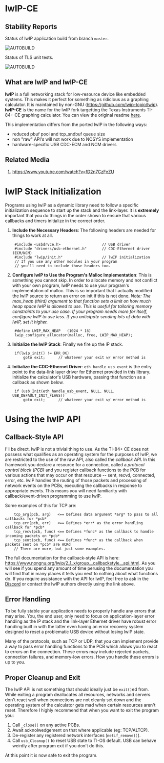 # lwIP-CE #

## Stability Reports ##

Status of lwIP application build from branch `master`.

![AUTOBUILD](https://github.com/cagstech/lwip-ce/actions/workflows/build.yml/badge.svg)

Status of TLS unit tests.

![AUTOBUILD](https://github.com/cagstech/lwip-ce/actions/workflows/tests.yml/badge.svg)

## What are lwIP and lwIP-CE ##

**lwIP** is a full networking stack for low-resource device like embedded systems. This makes it perfect for something as ridiclous as a graphing calculator.
It is maintained by non-GNU (https://github.com/lwip-tcpip/lwip).
**lwIP-CE** is the name for the lwIP fork targetting the Texas Instruments TI-84+ CE graphing calculator.
You can view the original readme [here](./README-ORIG.md).

This implementation differs from the ported lwIP in the following ways:
- reduced pbuf pool and tcp_sndbuf queue size
- non "raw" API's will not work due to NOSYS implementation
- hardware-specific USB CDC-ECM and NCM drivers

## Related Media ##
1. https://www.youtube.com/watch?v=fD2n7CzFeZU


# lwIP Stack Initialization #

Programs using lwIP as a dynamic library need to follow a specific initialization sequence to start up the stack and the link-layer. It is **extremely** important that you do things in the order shown to ensure that various callbacks and timers initialize in the correct order.

1. **Include the Necessary Headers**: The following headers are needed for things to work at all.

        #include <usbdrvce.h>                   // USB driver
        #include "drivers/usb-ethernet.h"       // CDC-Ethernet driver (ECM/NCM)
        #include "lwip/init.h"                  // lwIP initialization
        // If you use any other modules in your program
        // you'll need to include those headers too.
    
2. **Configure lwIP to Use the Program's Malloc Implementation**: This is something you cannot skip. In order to allocate memory and not conflict with your own program, lwIP needs to use your program's implementation of malloc. This is so important that I actually modified the lwIP source to return an error on init if this is not done. *Note: The max_heap (third) argument to that function sets a limit on how much heap space lwIP is allowed to use. This is useful for tailoring memory constraints to your use case. If your program needs more for itself, configure lwIP to use less. If you anticipate sending lots of data with lwIP, set it higher.*

        #define LWIP_MAX_HEAP   (1024 * 16)
        lwip_configure_allocator(malloc, free, LWIP_MAX_HEAP);

3. **Initialize the lwIP Stack**: Finally we fire up the IP stack.

        if(lwip_init() != ERR_OK)
            goto exit;      // whatever your exit w/ error method is
        
4. **Initialize the CDC-Ethernet Driver**: `eth_handle_usb_event` is the entry point to the data-link layer driver for Ethernet provided in this library. Initialize the calculator's USB hardware, passing that function as a callback as shown below.

        if (usb_Init(eth_handle_usb_event, NULL, NULL, USB_DEFAULT_INIT_FLAGS))
            goto exit;      // whatever your exit w/ error method is      

        
# Using the lwIP API # 

## Callback-Style API ##

I'll be direct. lwIP is not a trivial thing to use. As the TI-84+ CE does not possess what qualifies as an operating system for the purposes of lwIP, we are restricted to the use of the raw API, also called the *callback API*. In this framework you declare a resource for a connection, called a *protocol control block (PCB)* and you register callback functions to the PCB for various actions that may occur on that resource -- sent, recvd, connected, error, etc. lwIP handles the routing of those packets and processing of network events on the PCBs, executing the callbacks in response to appropriate events. This means you will need familiarity with callback/event-driven programming to use lwIP.

Some examples of this for TCP are:

        tcp_arg(pcb, arg)   <== Defines data argument *arg* to pass to all callbacks for *pcb*
        tcp_err(pcb, err)   <== Defines *err* as the error handling callback for *pcb*
        tcp_recv(pcb, func) <== Defines *func* as the callback to handle incoming packets on *pcb*
        tcp_sent(pcb, func) <== Defines *func* as the callback when packets sent on *pcb* are ACKd
        // There are more, but just some examples.

The full documentation for the callback-style API is here: https://www.nongnu.org/lwip/2_1_x/group__callbackstyle__api.html. As you will see if you spend any amount of time perusing the documentation you will find that in many places it tells you next to nothing about what functions do. If you require assistance with the API for lwIP, feel free to ask in the [Discord](https://discord.gg/kvcuygqU) or contact the lwIP authors directly using the link above. 

## Error Handling ##

To be fully stable your application needs to properly handle any errors that may arise. You, the end user, only need to focus on application-layer error handling as the IP stack and the link-layer Ethernet driver have robust error handling built in with the latter even having an error recovery system designed to reset a problematic USB device without losing lwIP state.

Many of the protocols, such as TCP or UDP, that you can implement provide a way to pass error handling functions to the PCB which allows you to react to errors on the connection. These errors may include rejected packets, connection failures, and memory-low errors. How you handle these errors is up to you.

## Proper Cleanup and Exit ##

The lwIP API is not something that should ideally just be `exit()`ed from. While exiting a program deallocates all resources, networks and servers don't react well when connections are not cleanly set down and the operating system of the calculator gets mad when certain resources aren't reset. Therefore I highly recommend that when you want to exit the program you:

1. Call `_close()` on any active PCBs.
2. Await acknolwedgement on that where applicable (eg: TCP/ALTCP).
3. De-register any registered network interfaces (`netif_remove()`).
4. Call `usb_Cleanup()` to reset USB state to TI-OS default. USB can behave weirdly after program exit if you don't do this.

At this point it is now safe to exit the program.
